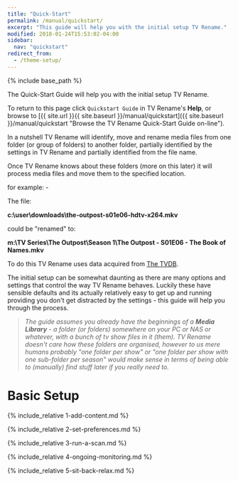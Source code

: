 ```yaml
---
title: "Quick-Start"
permalink: /manual/quickstart/
excerpt: "This guide will help you with the initial setup TV Rename."
modified: 2018-01-24T15:53:02-04:00
sidebar:
  nav: "quickstart"
redirect_from:
  - /theme-setup/
---
```


{% include base_path %}

The Quick-Start Guide will help you with the initial setup TV Rename.

To return to this page click `Quickstart Guide` in TV&nbsp;Rename's **Help**, or browse to [{{ site.url }}{{ site.baseurl }}/manual/quickstart]({{ site.baseurl }}/manual/quickstart "Browse the TV&nbsp;Rename Quick-Start Guide on-line").

In a nutshell TV&nbsp;Rename will identify, move and rename media files from one folder (or group of folders) to another folder, partially identified by the settings in TV&nbsp;Rename and partially identified from the file name.

Once TV&nbsp;Rename knows about these folders (more on this later) it will process media files and move them to the specified location.

for example:&nbsp;-

The file: 

**c:\user\downloads\the-outpost-s01e06-hdtv-x264.mkv**  

could be "renamed" to:

**m:\TV Series\The Outpost\Season 1\The Outpost - S01E06 - The Book of Names.mkv**


To do this TV&nbsp;Rename uses data acquired from [The&nbsp;TVDB](http://thetvdb.com 'Visit thetvdb.com').

The initial setup can be somewhat daunting as there are many options and settings that control the way TV&nbsp;Rename behaves. Luckily these have sensible defaults and its actually relatively easy to get up and running providing you don't get distracted by the settings - this guide will help you through the process.  

> _The guide assumes you already have the beginnings of a **Media Library** - a folder (or folders) somewhere on your PC or NAS or whatever, with a bunch of tv show files in it (them). TV&nbsp;Rename doesn't care how these folders are organised, however to us mere humans probably "one folder per show" or "one folder per show with one sub-folder per season" would make sense in terms of being able to (manually) find stuff later if you really need to._

# Basic Setup

{% include_relative 1-add-content.md %}

{% include_relative 2-set-preferences.md %}

{% include_relative 3-run-a-scan.md %}

{% include_relative 4-ongoing-monitoring.md %}

{% include_relative 5-sit-back-relax.md %}
